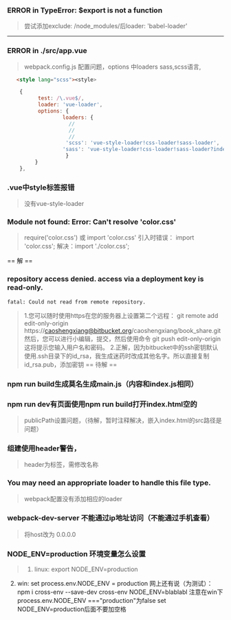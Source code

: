 ### ERROR in   TypeError: $export is not a function
> 尝试添加exclude: /node_modules/后loader: 'babel-loader'

---

### ERROR in ./src/app.vue
> webpack.config.js 配置问题，options 中loaders sass,scss语言, 
 ```html
    <style lang="scss"><style>
```

```js
    {
          test: /\.vue$/,
          loader: 'vue-loader',
          options: {
                  loaders: {
                    // 
                    // 
                    // 
                   'scss': 'vue-style-loader!css-loader!sass-loader',
                  'sass': 'vue-style-loader!css-loader!sass-loader?indentedSyntax'
                   }
         }
    },
```

### .vue中style标签报错
> 没有vue-style-loader

### Module not found: Error: Can't resolve 'color.css'
> require('color.css') 或 import 'color.css'
    引入时错误： import 'color.css';
    解决：import './color.css';


== 解 ==
### repository access denied. access via a deployment key is read-only.
    fatal: Could not read from remote repository.
> 1.您可以随时使用https在您的服务器上设置第二个远程：
    git remote add edit-only-origin https://caoshengxiang@bitbucket.org/caoshengxiang/book_share.git
    然后，您可以进行小编辑，提交，然后使用命令
    git push edit-only-origin
    这将提示您输入用户名和密码。
    2.正解，因为bitbucket中的ssh密钥默认使用.ssh目录下的id_rsa，我生成迷药时改成其他名字。所以直接复制id_rsa.pub，添加密钥
== 待解 ==
### npm run build生成莫名生成main.js（内容和index.js相同）
>

### npm run dev有页面使用npm run build打开index.html空的
> publicPath设置问题，（待解，暂时注释解决，嵌入index.html的src路径是问题）

### 组建使用header警告，
> header为标签，需修改名称

### You may need an appropriate loader to handle this file type.
> webpack配置没有添加相应的loader

### webpack-dev-server 不能通过ip地址访问（不能通过手机查看）
> 将host改为 0.0.0.0

### NODE_ENV=production 环境变量怎么设置
> 1. linux: export NODE_ENV=production
  2. win: set process.env.NODE_ENV = production
       网上还有说（为测试）：
             npm i cross-env --save-dev
            cross-env NODE_ENV=blablabl
        注意在win下process.env.NODE_ENV ==="production"为false
        set NODE_ENV=production后面不要加空格